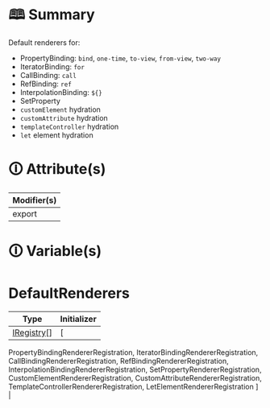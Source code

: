 # &#128366; Summary

Default renderers for:
- PropertyBinding: `bind`, `one-time`, `to-view`, `from-view`, `two-way`
- IteratorBinding: `for`
- CallBinding: `call`
- RefBinding: `ref`
- InterpolationBinding: `${}`
- SetProperty
- `customElement` hydration
- `customAttribute` hydration
- `templateController` hydration
- `let` element hydration

# &#128712; Attribute(s)

| Modifier(s)                            |
|----------------------------------------|
| export |

# &#128712; Variable(s)

# DefaultRenderers

| Type                        | Initializer                       |
|-----------------------------|-----------------------------------|
| [IRegistry](https://hamedfathi.gitbook.io/aurelia-2-doc-api/kernel/interface/di/iregistry)[] | [
PropertyBindingRendererRegistration,
IteratorBindingRendererRegistration,
CallBindingRendererRegistration,
RefBindingRendererRegistration,
InterpolationBindingRendererRegistration,
SetPropertyRendererRegistration,
CustomElementRendererRegistration,
CustomAttributeRendererRegistration,
TemplateControllerRendererRegistration,
LetElementRendererRegistration
] |